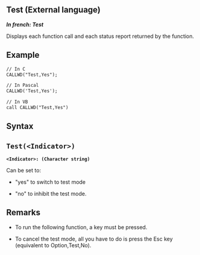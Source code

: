 
## Test (External language)

***In french: Test***



<a name="XUse"></a>
<a name="Use"></a>
<a name="description"></a>
Displays each function call and each status report returned by the function.
<a name="Example1"></a>
<a name="sample_code"></a>

## Example


```txt
// In C
CALLWD("Test,Yes");
```


<a name="Example2"></a>



```txt
// In Pascal
CALLWD('Test,Yes');
```


<a name="Example3"></a>



```txt
// In VB
call CALLWD("Test,Yes")
```

<a name="XSYNTAX"></a>
<a name="SYNTAX1"></a>

## Syntax

`Test(<Indicator>)`
---

**`<Indicator>: (Character string)`**

 Can be set to:

- "yes" to switch to test mode

- "no" to inhibit the test mode.  






<a name="NOTE0"></a>
<a name="NOTE0_1"></a>

## Remarks


- To run the following function, a key must be pressed.

- To cancel the test mode, all you have to do is press the Esc key (equivalent to Option,Test,No).






